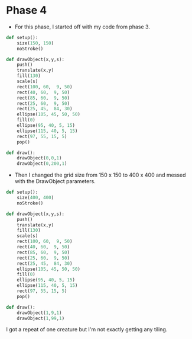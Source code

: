 # Phase 4
- For this phase, I started off with my code from phase 3.
``` python
def setup():
    size(150, 150)
    noStroke()

def drawObject(x,y,s):
    push()
    translate(x,y)
    fill(130)
    scale(s)
    rect(100, 60,  9, 50)
    rect(40, 60,  9, 50)
    rect(85, 60,  9, 50)
    rect(25, 60,  9, 50)
    rect(25, 45,  84, 30)
    ellipse(105, 45, 50, 50)
    fill(0)
    ellipse(95, 40, 5, 15)
    ellipse(115, 40, 5, 15)
    rect(97, 55, 15, 5)
    pop()

def draw():
    drawObject(0,0,1)
    drawObject(0,200,1)
```
- Then I changed the grid size from 150 x 150 to 400 x 400 and messed with the DrawObject parameters.
``` python
def setup():
    size(400, 400)
    noStroke()

def drawObject(x,y,s):
    push()
    translate(x,y)
    fill(130)
    scale(s)
    rect(100, 60,  9, 50)
    rect(40, 60,  9, 50)
    rect(85, 60,  9, 50)
    rect(25, 60,  9, 50)
    rect(25, 45,  84, 30)
    ellipse(105, 45, 50, 50)
    fill(0)
    ellipse(95, 40, 5, 15)
    ellipse(115, 40, 5, 15)
    rect(97, 55, 15, 5)
    pop()

def draw():
    drawObject(1,9,1)
    drawObject(1,99,1)
```
I got a repeat of one creature but I'm not exactly getting any tiling.
